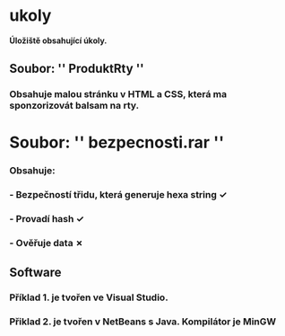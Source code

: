 # ukoly
**Úložiště obsahující úkoly.**








##  Soubor: '' ProduktRty '' 
### Obsahuje malou stránku v HTML a CSS, která ma sponzorizovát balsam na rty.








# Soubor: '' bezpecnosti.rar '' 
### Obsahuje: 
### - **Bezpečností třidu, která generuje hexa string ✓**
### - **Provadí hash ✓**
### - **Ověřuje data ✗**

## Software
### Příklad 1. je tvořen ve Visual Studio.
### Přiklad 2. je tvořen v NetBeans s Java. Kompilátor je MinGW



